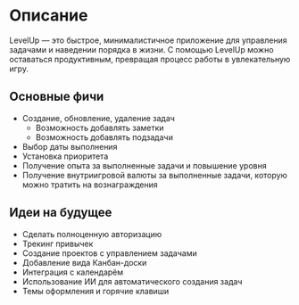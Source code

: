 # Описание

LevelUp — это быстрое, минималистичное приложение для управления задачами и наведении порядка в жизни. С помощью LevelUp можно оставаться продуктивным, превращая процесс работы в увлекательную игру.

## Основные фичи

- Создание, обновление, удаление задач
  - Возможность добавлять заметки
  - Возможность добавлять подзадачи
- Выбор даты выполнения
- Установка приоритета
- Получение опыта за выполненные задачи и повышение уровня
- Получение внутриигровой валюты за выполненные задачи, которую можно тратить на вознаграждения

## Идеи на будущее

- Cделать полноценную авторизацию
- Трекинг привычек
- Создание проектов с управлением задачами
- Добавление вида Канбан-доски
- Интеграция с календарём
- Использование ИИ для автоматического создания задач
- Темы оформления и горячие клавиши

